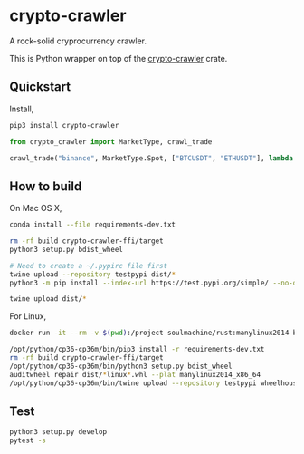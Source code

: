 # crypto-crawler

A rock-solid cryprocurrency crawler.

This is Python wrapper on top of the [crypto-crawler](https://github.com/soulmachine/crypto-crawler-rs/tree/main/crypto-crawler) crate.

## Quickstart

Install,

```bash
pip3 install crypto-crawler
```

```python
from crypto_crawler import MarketType, crawl_trade

crawl_trade("binance", MarketType.Spot, ["BTCUSDT", "ETHUSDT"], lambda msg: print(msg))
```

## How to build

On Mac OS X,

```bash
conda install --file requirements-dev.txt

rm -rf build crypto-crawler-ffi/target
python3 setup.py bdist_wheel

# Need to create a ~/.pypirc file first
twine upload --repository testpypi dist/*
python3 -m pip install --index-url https://test.pypi.org/simple/ --no-deps crypto-crawler

twine upload dist/*
```

For Linux,

```bash
docker run -it --rm -v $(pwd):/project soulmachine/rust:manylinux2014 bash

/opt/python/cp36-cp36m/bin/pip3 install -r requirements-dev.txt
rm -rf build crypto-crawler-ffi/target
/opt/python/cp36-cp36m/bin/python3 setup.py bdist_wheel
auditwheel repair dist/*linux*.whl --plat manylinux2014_x86_64
/opt/python/cp36-cp36m/bin/twine upload --repository testpypi wheelhouse/*
```

## Test

```bash
python3 setup.py develop
pytest -s
```
